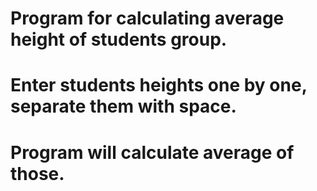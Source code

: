 # Program for calculating average height of students group.
# Enter students heights one by one, separate them with space.
# Program will calculate average of those.